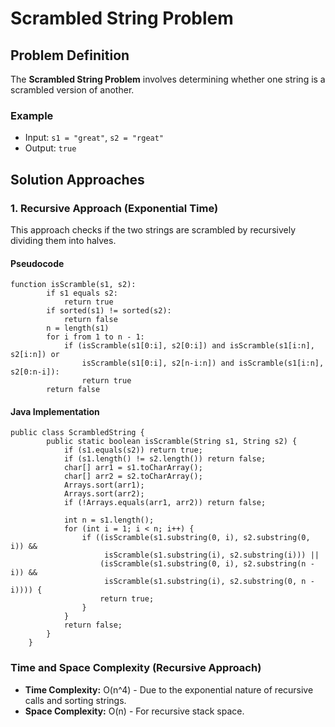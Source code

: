 Scrambled String Problem
========================

Problem Definition
------------------

The **Scrambled String Problem** involves determining whether one string is a scrambled version of another.

### Example

*   Input: `s1 = "great"`, `s2 = "rgeat"`
*   Output: `true`

Solution Approaches
-------------------

### 1\. Recursive Approach (Exponential Time)

This approach checks if the two strings are scrambled by recursively dividing them into halves.

#### Pseudocode

    function isScramble(s1, s2):
            if s1 equals s2:
                return true
            if sorted(s1) != sorted(s2):
                return false
            n = length(s1)
            for i from 1 to n - 1:
                if (isScramble(s1[0:i], s2[0:i]) and isScramble(s1[i:n], s2[i:n]) or
                    isScramble(s1[0:i], s2[n-i:n]) and isScramble(s1[i:n], s2[0:n-i]):
                    return true
            return false
        

#### Java Implementation

    public class ScrambledString {
            public static boolean isScramble(String s1, String s2) {
                if (s1.equals(s2)) return true;
                if (s1.length() != s2.length()) return false;
                char[] arr1 = s1.toCharArray();
                char[] arr2 = s2.toCharArray();
                Arrays.sort(arr1);
                Arrays.sort(arr2);
                if (!Arrays.equals(arr1, arr2)) return false;
    
                int n = s1.length();
                for (int i = 1; i < n; i++) {
                    if ((isScramble(s1.substring(0, i), s2.substring(0, i)) &&
                         isScramble(s1.substring(i), s2.substring(i))) ||
                        (isScramble(s1.substring(0, i), s2.substring(n - i)) &&
                         isScramble(s1.substring(i), s2.substring(0, n - i)))) {
                        return true;
                    }
                }
                return false;
            }
        }
        

### Time and Space Complexity (Recursive Approach)

*   **Time Complexity:** O(n^4) - Due to the exponential nature of recursive calls and sorting strings.
*   **Space Complexity:** O(n) - For recursive stack space.